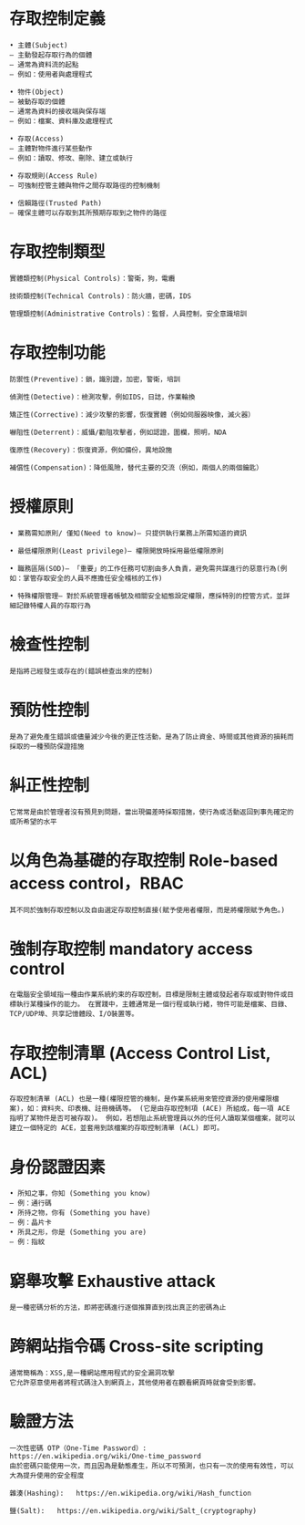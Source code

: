 # 存取控制定義
~~~
• 主體(Subject)
– 主動發起存取行為的個體
– 通常為資料流的起點
– 例如：使用者與處理程式

• 物件(Object)
– 被動存取的個體
– 通常為資料的接收端與保存端
– 例如：檔案、資料庫及處理程式

• 存取(Access)
– 主體對物件進行某些動作
– 例如：讀取、修改、刪除、建立或執行

• 存取規則(Access Rule)
– 可強制控管主體與物件之間存取路徑的控制機制

• 信賴路徑(Trusted Path)
– 確保主體可以存取到其所預期存取到之物件的路徑
~~~
# 存取控制類型
~~~
實體類控制(Physical Controls)：警衛，狗，電纜

技術類控制(Technical Controls)：防火牆，密碼，IDS

管理類控制(Administrative Controls)：監督，人員控制，安全意識培訓
~~~
# 存取控制功能
~~~
防禦性(Preventive)：鎖，識別證，加密，警衛，培訓

偵測性(Detective)：檢測攻擊，例如IDS，日誌，作業輪換

矯正性(Corrective)：減少攻擊的影響，恢復實體（例如伺服器映像，滅火器）

嚇阻性(Deterrent)：威懾/勸阻攻擊者，例如認證，圍欄，照明，NDA

復原性(Recovery)：恢復資源，例如備份，異地設施

補償性(Compensation)：降低風險，替代主要的交流（例如，兩個人的兩個鑰匙）
~~~
# 授權原則
~~~
• 業務需知原則/ 僅知(Need to know)– 只提供執行業務上所需知道的資訊

• 最低權限原則(Least privilege)– 權限開放時採用最低權限原則

• 職務區隔(SOD)– 「重要」的工作任務可切割由多人負責，避免需共謀進行的惡意行為(例如：掌管存取安全的人員不應擔任安全稽核的工作)

• 特殊權限管理– 對於系統管理者帳號及相關安全組態設定權限，應採特別的控管方式，並詳細記錄特權人員的存取行為
~~~

# 檢查性控制
~~~
是指將己經發生或存在的(錯誤檢查出來的控制)
~~~
# 預防性控制
~~~
是為了避免產生錯誤或儘量減少今後的更正性活動，是為了防止資金、時間或其他資源的損耗而採取的一種預防保證措施
~~~
# 糾正性控制
~~~
它常常是由於管理者沒有預見到問題，當出現偏差時採取措施，使行為或活動返回到事先確定的或所希望的水平
~~~
# 以角色為基礎的存取控制 Role-based access control，RBAC
 ~~~
 其不同於強制存取控制以及自由選定存取控制直接(賦予使用者權限，而是將權限賦予角色。)
 ~~~
 # 強制存取控制 mandatory access control
 ~~~
 在電腦安全領域指一種由作業系統約束的存取控制，目標是限制主體或發起者存取或對物件或目標執行某種操作的能力。 在實踐中，主體通常是一個行程或執行緒，物件可能是檔案、目錄、TCP/UDP埠、共享記憶體段、I/O裝置等。
~~~
# 存取控制清單 (Access Control List, ACL)
~~~
存取控制清單 (ACL) 也是一種(權限控管的機制，是作業系統用來管控資源的使用權限檔案)，如：資料夾、印表機、註冊機碼等。 (它是由存取控制項 (ACE) 所組成，每一項 ACE 指明了某物件是否可被存取)。 例如，若想阻止系統管理員以外的任何人讀取某個檔案，就可以建立一個特定的 ACE，並套用到該檔案的存取控制清單 (ACL) 即可。
~~~
# 身份認證因素
~~~
• 所知之事，你知 (Something you know)
– 例：通行碼
• 所持之物，你有 (Something you have)
– 例：晶片卡
• 所具之形，你是 (Something you are)
– 例：指紋
~~~
# 窮舉攻擊 Exhaustive attack
~~~
是一種密碼分析的方法，即將密碼進行逐個推算直到找出真正的密碼為止
~~~
# 跨網站指令碼 Cross-site scripting
~~~
通常簡稱為：XSS,是一種網站應用程式的安全漏洞攻擊
它允許惡意使用者將程式碼注入到網頁上，其他使用者在觀看網頁時就會受到影響。
~~~
# 驗證方法
~~~
一次性密碼 OTP（One-Time Password）:   https://en.wikipedia.org/wiki/One-time_password
由於密碼只能使用一次，而且因為是動態產生，所以不可預測，也只有一次的使用有效性，可以大為提升使用的安全程度

雜湊(Hashing):   https://en.wikipedia.org/wiki/Hash_function

鹽(Salt):   https://en.wikipedia.org/wiki/Salt_(cryptography)
~~~






